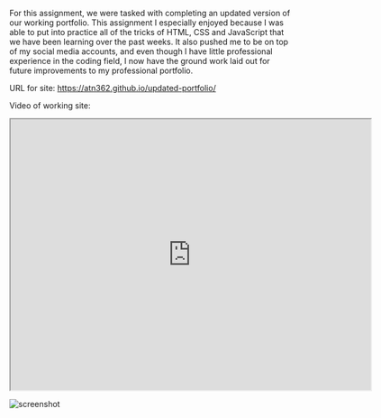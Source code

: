 For this assignment, we were tasked with completing an updated version of our working portfolio.  This assignment I especially enjoyed because I was able to put into  practice all of the tricks of HTML, CSS and JavaScript that we have been learning over the past weeks.  It also pushed me to be on top of my social media accounts, and even though I have little professional experience in the coding field, I now have the ground work laid out for future improvements to my professional portfolio.

URL for site: https://atn362.github.io/updated-portfolio/

Video of working site:
<iframe src="https://drive.google.com/file/d/17TMXjjDBAxZTih4IyoQL5ZCzNsjwD4d4/preview" width="640" height="480"></iframe>

![screenshot](https://user-images.githubusercontent.com/77468756/113532760-c30ae600-9591-11eb-942c-d1dacfc68744.png)